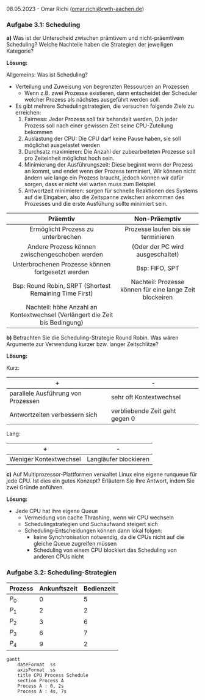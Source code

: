 08.05.2023 - Omar Richi (omar.richi@rwth-aachen.de)

### Aufgabe 3.1: Scheduling

 **a)** Was ist der Unterscheid zwischen prämtivem und nicht-präemtivem Scheduling? Welche Nachteile haben die Strategien der jeweiligen Kategorie?

**Lösung:**

Allgemeins: Was ist Scheduling?
- Verteilung und Zuweisung von begrenzten Ressourcen an Prozessen
	- Wenn z.B. zwei Prozesse existieren, dann entscheidet der Scheduler welcher Prozess als nächstes ausgeführt werden soll.
- Es gibt mehrere Schedulingstrategien, die versuchen folgende Ziele zu erreichen:
	1. Fairness: Jeder Prozess soll fair behandelt werden, D.h jeder Prozess soll nach einer gewissen Zeit seine CPU-Zuteilung bekommen
	2. Auslastung der CPU: Die CPU darf keine Pause haben, sie soll möglichst ausgelastet werden
	3. Durchsatz maximieren: Die Anzahl der zubearbeiteten Prozesse soll pro Zeiteinheit möglichst hoch sein.
	4. Minimierung der Ausführungszeit: Diese beginnt wenn der Prozess an kommt, und endet wenn der Prozess terminiert, Wir können nicht ändern wie lange ein Prozess braucht, jedoch können wir dafür sorgen, dass er nicht viel warten muss zum Beispiel.
	5. Antwortzeit minimieren: sorgen für schnelle Reaktionen des Systems auf die Eingaben, also die Zeitspanne zwischen ankommen des Prozesses und die erste Ausfühung sollte minimiert sein.


|                                  Präemtiv                                   |                      Non-Präemptiv                       |
|:---------------------------------------------------------------------------:|:--------------------------------------------------------:|
|                     Ermöglicht Prozess zu unterbrechen                      |           Prozesse laufen bis sie terminieren            |
|               Andere Prozess können zwischengeschoben werden                |             (Oder der PC wird ausgeschaltet)             |
|              Unterbrochenen Prozesse können fortgesetzt werden              |                      Bsp: FIFO, SPT                      |
|           Bsp: Round Robin, SRPT (Shortest Remaining Time First)            | Nachteil: Prozesse können für eine lange Zeit blockeiren |
| Nachteil: höhe Anzahl an Kontextwechsel (Verlängert die Zeit bis Bedingung) |                                                          |


**b)** Betrachten Sie die Scheduling-Strategie Round Robin. Was wären Argumente zur Verwendung kurzer bzw. langer Zeitschlitze?

**Lösung:**

Kurz:

| +                                | -                              |
| -------------------------------- | ------------------------------ |
| parallele Ausführung von Prozessen | sehr oft Kontextwechsel        |
| Antwortzeiten verbessern sich    | verbliebende Zeit geht gegen 0 |

Lang:

| +                      | -                     |
| ---------------------- | --------------------- |
| Weniger Kontextwechsel | Langläufer blockieren |


**c)** Auf Multiprozessor-Plattformen verwaltet Linux eine eigene runqueue für jede CPU. Ist dies ein gutes Konzept? Erläutern Sie Ihre Antwort, indem Sie zwei Gründe anführen.


**Lösung:**
- Jede CPU hat ihre eigene Queue
	- Vermeidung von cache Thrashing, wenn wir CPU wechseln
	- Schedulingstrategien und Suchaufwand steigert sich
	- Scheduling-Entscheidungen können dann lokal folgen:
		- keine Synchronisation notwendig, da die CPUs nicht auf die gleiche Queue zugreifen müssen
		- Scheduling von einem CPU blockiert das Scheduling von anderen CPUs nicht

### Aufgabe 3.2: Scheduling-Strategien

| Prozess | Ankunftszeit | Bedienzeit |
| ------- | ------------ | ---------- |
| $P_0$   | 0            | 5          |
| $P_1$   | 2            | 2          |
| $P_2$   | 3            | 6          |
| $P_3$   | 6            | 7          |
| $P_4$   | 9            | 2          |

```mermaid
gantt
    dateFormat  ss
    axisFormat  ss
    title CPU Process Schedule
    section Process A
    Process A : 0, 2s
    Process A : 4s, 7s

```
